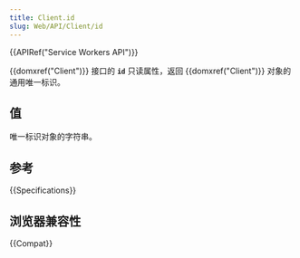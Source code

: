 ```yaml
---
title: Client.id
slug: Web/API/Client/id
---
```


{{APIRef("Service Workers API")}}

{{domxref("Client")}} 接口的 **`id`** 只读属性，返回 {{domxref("Client")}} 对象的通用唯一标识。

## 值

唯一标识对象的字符串。

## 参考

{{Specifications}}

## 浏览器兼容性

{{Compat}}
